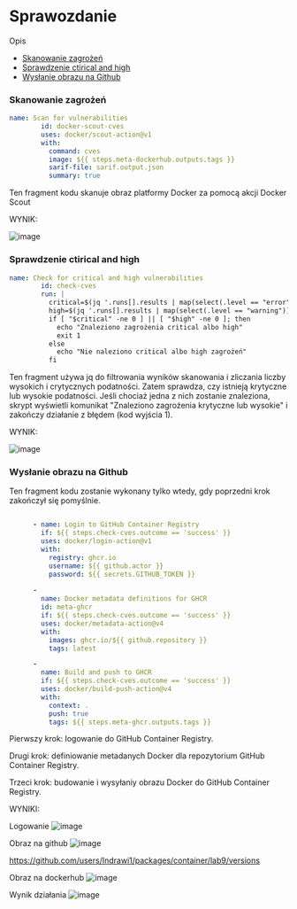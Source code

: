 # Sprawozdanie 

Opis
- [Skanowanie zagrożeń](#Skanowanie-zagrożeń)
- [Sprawdzenie ctirical and high](#Sprawdzenie-critical-and-high)
- [Wysłanie obrazu na Github](#Wysłanie-obrazu-na-Github)

### Skanowanie zagrożeń


```yaml
name: Scan for vulnerabilities
        id: docker-scout-cves
        uses: docker/scout-action@v1
        with:
          command: cves
          image: ${{ steps.meta-dockerhub.outputs.tags }}
          sarif-file: sarif.output.json
          summary: true
```
Ten fragment kodu skanuje obraz platformy Docker za pomocą akcji Docker Scout

WYNIK:

![image](https://github.com/Indrawi1/lab9/assets/98088474/57b37d23-80fd-4304-9a71-a219a3018ee8)



### Sprawdzenie ctirical and high

```yaml
name: Check for critical and high vulnerabilities
        id: check-cves
        run: |
          critical=$(jq '.runs[].results | map(select(.level == "error")) | length' sarif.output.json)
          high=$(jq '.runs[].results | map(select(.level == "warning")) | length' sarif.output.json)
          if [ "$critical" -ne 0 ] || [ "$high" -ne 0 ]; then
            echo "Znaleziono zagrożenia critical albo high"
            exit 1
          else
            echo "Nie naleziono critical albo high zagrożeń"
          fi
```
Ten fragment używa jq do filtrowania wyników skanowania i zliczania liczby wysokich  i crytycznych podatności. Zatem sprawdza, czy istnieją krytyczne lub wysokie podatności. Jeśli chociaż jedna z nich zostanie znaleziona, skrypt wyświetli komunikat "Znaleziono zagrożenia krytyczne lub wysokie" i zakończy działanie z błędem (kod wyjścia 1).

WYNIK:

![image](https://github.com/Indrawi1/lab9/assets/98088474/641cabbf-4576-47b2-9fe7-9ca1f8f64a09)



### Wysłanie obrazu na Github

Ten fragment kodu zostanie wykonany tylko wtedy, gdy poprzedni krok zakończył się pomyślnie.

```yaml

      - name: Login to GitHub Container Registry
        if: ${{ steps.check-cves.outcome == 'success' }}
        uses: docker/login-action@v1
        with:
          registry: ghcr.io
          username: ${{ github.actor }}
          password: ${{ secrets.GITHUB_TOKEN }}
      
      -
        name: Docker metadata definitions for GHCR
        id: meta-ghcr
        if: ${{ steps.check-cves.outcome == 'success' }}
        uses: docker/metadata-action@v4
        with:
          images: ghcr.io/${{ github.repository }}
          tags: latest

      -
        name: Build and push to GHCR
        if: ${{ steps.check-cves.outcome == 'success' }}
        uses: docker/build-push-action@v4
        with:
          context: .
          push: true
          tags: ${{ steps.meta-ghcr.outputs.tags }}
```
Pierwszy krok: logowanie do GitHub Container Registry.

Drugi krok: definiowanie metadanych Docker dla repozytorium GitHub Container Registry.

Trzeci krok: budowanie i wysyłaniу obrazu Docker do GitHub Container Registry.


WYNIKI:

Logowanie
![image](https://github.com/Indrawi1/lab9/assets/98088474/6b7e6d38-a61e-4b06-ad60-a8a3ca8e6173)


Obraz na github
![image](https://github.com/Indrawi1/lab9/assets/98088474/62f41354-8d72-4b6b-b8ef-ab42caf3910c)

https://github.com/users/Indrawi1/packages/container/lab9/versions

Obraz na dockerhub
![image](https://github.com/Indrawi1/lab9/assets/98088474/5e02a2fd-1952-4158-95ef-de0e50684c6a)


Wynik działania 
![image](https://github.com/Indrawi1/lab9/assets/98088474/37b1a28c-b311-4ea9-942a-af0560fadaf5)






